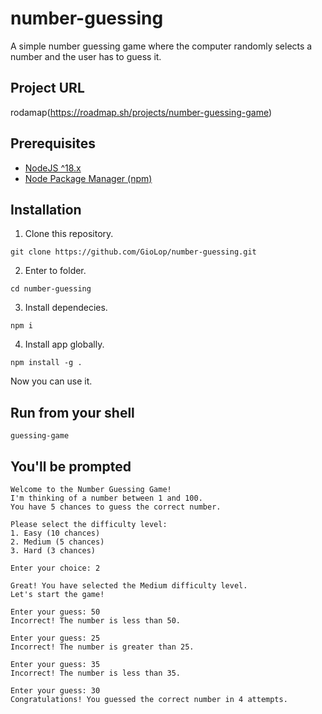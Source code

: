 # number-guessing

A simple number guessing game where the computer randomly selects a number and the user has to guess it.

## Project URL

rodamap(https://roadmap.sh/projects/number-guessing-game)

## Prerequisites

- [NodeJS ^18.x](https://nodejs.org/en)
- [Node Package Manager (npm)](https://www.npmjs.com/)

## Installation

1. Clone this repository.

```shell
git clone https://github.com/GioLop/number-guessing.git
```

2. Enter to folder.

```shell
cd number-guessing
```

3. Install dependecies.

```shell
npm i
```

4. Install app globally.

```shell
npm install -g .
```

Now you can use it.

## Run from your shell

```shell
guessing-game
```

## You'll be prompted

```shell
Welcome to the Number Guessing Game!
I'm thinking of a number between 1 and 100.
You have 5 chances to guess the correct number.

Please select the difficulty level:
1. Easy (10 chances)
2. Medium (5 chances)
3. Hard (3 chances)

Enter your choice: 2

Great! You have selected the Medium difficulty level.
Let's start the game!

Enter your guess: 50
Incorrect! The number is less than 50.

Enter your guess: 25
Incorrect! The number is greater than 25.

Enter your guess: 35
Incorrect! The number is less than 35.

Enter your guess: 30
Congratulations! You guessed the correct number in 4 attempts.
```
